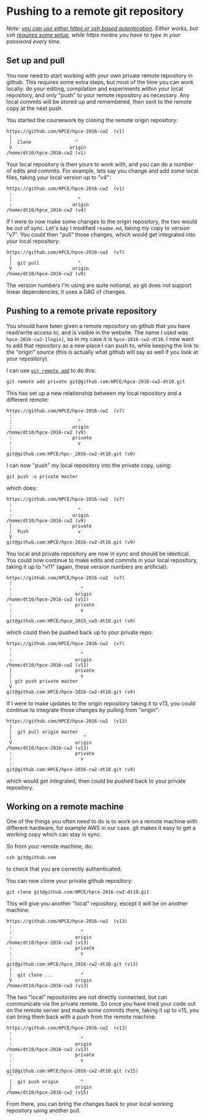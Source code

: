 Pushing to a remote git repository
==================================

_Note: [you can use either https or ssh based autentication](https://github.com/HPCE/hpce-2016-cw2/issues/25).
Either works, but ssh [requires some setup](https://help.github.com/articles/generating-an-ssh-key/),
while https means you have to type in your password every time._

Set up and pull
---------------

You now need to start working with your own
private remote repository in github. This
requires some extra steps, but most of the
time you can work locally: do your editing,
compilation and experiments within your
local repository, and only "push" to your
remote repository as necessary. Any local
commits will be stored up and remembered,
then sent to the remote copy at the next push.

You started the coursework by cloning the
remote origin repository:

``` text
https://github.com/HPCE/hpce-2016-cw2  (v1)
 |
 |  Clone                ^
 V                     origin
/home/dt10/hpce-2016-cw2 (v1)
```

Your local repository is then yours to work with,
and you can do a number of edits and commits. For
example, lets say you change and add some local
files, taking your local version up to "v4":

``` text
https://github.com/HPCE/hpce-2016-cw2  (v1)
 :
 :                        ^
 :                      origin
/home/dt10/hpce_2016-cw2 (v4)
```

If I were to now make some changes to the origin
repository, the two would be out of sync. Let's
say I modified `readme.md`, taking my copy to
version "v7". You could then "pull" those changes,
which would get integrated into your local repository:

``` text
https://github.com/HPCE/hpce-2016-cw2  (v7)
 |
 |  git pull              ^
 V                      origin
/home/dt10/hpce-2016-cw2 (v9)
```

The version numbers I'm using are quite notional,
as git does not support linear dependencies, it
uses a DAG of changes.

Pushing to a remote private repository
--------------------------------------

You should have been given a remote repository
on github that you have read/write access to,
and is visible in the website. The name I used
was `hpce-2016-cw2-[login]`, so in my case it is
`hpce-2016-cw2-dt10`. I now want to add that
repository as a new place I can push to, while
keeping the link to the "origin" source (this
is actually what github will say as well if
you look at your repository).

I can use [`git remote add`](https://help.github.com/articles/adding-a-remote/)
to do this:

    git remote add private git@github.com:HPCE/hpce-2016-cw2-dt10.git

This has set up a new relationship between my local
repository and a different remote:

``` text
https://github.com/HPCE/hpce-2016-cw2  (v7)
 :
 :                        ^
 :                      origin
/home/dt10/hpce-2016-cw2 (v9)
 :                      private
 :                        v
 :
git@github.com:HPCE/hpc-_2016-cw2-dt10.git (v0)
```

I can now "push" my local repository into the private
copy, using:

    git push -u private master

which does:

``` text
https://github.com/HPCE/hpce-2016-cw2  (v7)
 :
 :                        ^
 :                      origin
/home/dt10/hpce-2016-cw2 (v9)
 |                      private
 |  Push                  v
 V
git@github.com:HPCE/hpce-2016-cw2-dt10.git (v9)
```

You local and private repository are now in sync and
should be identical. You could now continue to make
edits and commits in your local repository, taking it
up to "v11" (again, these version numbers are artificial):

``` text
https://github.com/HPCE/hpce-2016-cw2  (v7)
 :
 :                         ^
 :                       origin
/home/dt10/hpce-2016-cw2 (v11)
 :                       private
 :                         v
 :
git@github.com:HPCE/hpce_2015_cw3-dt10.git (v9)
```

which could then be pushed back up to your private repo:

``` text
https://github.com/HPCE/hpce-2016-cw2  (v7)
 :
 :                         ^
 :                       origin
/home/dt10/hpce-2016-cw2 (v11)
 |                       private
 |                         v
 | git push private master
 V
git@github.com:HPCE/hpce-2016-cw2-dt10.git (v9)
```

If I were to make updates to the origin repository
taking it to v13, you could continue to integrate
those changes by pulling from "origin":

``` text
https://github.com/HPCE/hpce-2016-cw2  (v13)
 |
 |  git pull origin master
 |                          ^
 V                       origin
/home/dt10/hpce-2016-cw2 (v13)
 :                       private
 :                         v
 :
git@github.com:HPCE/hpce-2016-cw2-dt10.git (v9)
```

which would get integrated, then could be
pushed back to your private repository.

Working on a remote machine
---------------------------

One of the things you often need to do is to
work on a remote machine with different
hardware, for example AWS in our case. git
makes it easy to get a working copy which
can stay in sync.

So from your remote machine, do:

    ssh git@github.com

to check that you are correctly authenticated.

You can now clone your private github repository:

    git clone git@github.com:HPCE/hpce-2016-cw2-dt10.git

This will give you another "local" repository,
except it will be on another machine:

``` text
https://github.com/HPCE/hpce-2016-cw2  (v13)
 :
 :                         ^
 :                       origin
/home/dt10/hpce-2016-cw2 (v13)
 :                       private
 :                         v
 :
git@github.com:HPCE/hpce_2016-cw2-dt10.git (v13)
 |
 |  git clone ...          ^
 V                       origin
/home/dt10/hpce-2016-cw2 (v13)
```

The two "local" repositories are not directly
connected, but can communicate via the private
remote. So once you have tried your code out on
the remote server and made some commits there, taking
it up to v15, you can bring them back with a
push from the remote machine:

``` text
https://github.com/HPCE/hpce-2016-cw2  (v13)
 :
 :                         ^
 :                       origin
/home/dt10/hpce-2016-cw2 (v13)
 :                       private
 :                         v
 :
git@github.com:HPCE/hpce-2016-cw2-dt10.git (v15)
 ^
 |  git push origin        ^
 |                       origin
/home/dt10/hpce-2016-cw2 (v15)
```

From there, you can bring the changes back to
your local working repository using another pull.
